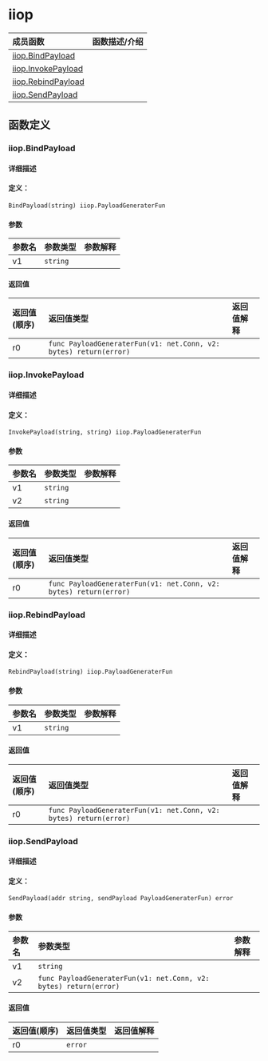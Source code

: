 # iiop


|成员函数|函数描述/介绍|
|:------|:--------|
 | [iiop.BindPayload](#iiopbindpayload) |  |
 | [iiop.InvokePayload](#iiopinvokepayload) |  |
 | [iiop.RebindPayload](#iioprebindpayload) |  |
 | [iiop.SendPayload](#iiopsendpayload) |  |




 



## 函数定义

### iiop.BindPayload



#### 详细描述



#### 定义：

`BindPayload(string) iiop.PayloadGeneraterFun`


#### 参数

|参数名|参数类型|参数解释|
|:-----------|:---------- |:-----------|
| v1 | `string` |   |





#### 返回值

|返回值(顺序)|返回值类型|返回值解释|
|:-----------|:---------- |:-----------|
| r0 | `func PayloadGeneraterFun(v1: net.Conn, v2: bytes) return(error) ` |   |


 
### iiop.InvokePayload



#### 详细描述



#### 定义：

`InvokePayload(string, string) iiop.PayloadGeneraterFun`


#### 参数

|参数名|参数类型|参数解释|
|:-----------|:---------- |:-----------|
| v1 | `string` |   |
| v2 | `string` |   |





#### 返回值

|返回值(顺序)|返回值类型|返回值解释|
|:-----------|:---------- |:-----------|
| r0 | `func PayloadGeneraterFun(v1: net.Conn, v2: bytes) return(error) ` |   |


 
### iiop.RebindPayload



#### 详细描述



#### 定义：

`RebindPayload(string) iiop.PayloadGeneraterFun`


#### 参数

|参数名|参数类型|参数解释|
|:-----------|:---------- |:-----------|
| v1 | `string` |   |





#### 返回值

|返回值(顺序)|返回值类型|返回值解释|
|:-----------|:---------- |:-----------|
| r0 | `func PayloadGeneraterFun(v1: net.Conn, v2: bytes) return(error) ` |   |


 
### iiop.SendPayload



#### 详细描述



#### 定义：

`SendPayload(addr string, sendPayload PayloadGeneraterFun) error`


#### 参数

|参数名|参数类型|参数解释|
|:-----------|:---------- |:-----------|
| v1 | `string` |   |
| v2 | `func PayloadGeneraterFun(v1: net.Conn, v2: bytes) return(error) ` |   |





#### 返回值

|返回值(顺序)|返回值类型|返回值解释|
|:-----------|:---------- |:-----------|
| r0 | `error` |   |


 


